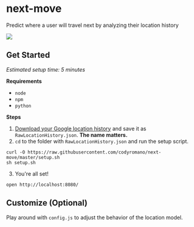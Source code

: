 # next-move
Predict where a user will travel next by analyzing their location history

![](http://i.imgur.com/PtiVvFG.gif)

## Get Started

*Estimated setup time: 5 minutes*

**Requirements**
- `node`
- `npm`
- `python`

**Steps**

1. [Download your Google location history](https://takeout.google.com/settings/takeout) and save it as `RawLocationHistory.json`. **The name matters.**
2. `cd` to the folder with `RawLocationHistory.json` and run the setup script.
```
curl -O https://raw.githubusercontent.com/codyromano/next-move/master/setup.sh
sh setup.sh
```
3. You're all set!
```
open http://localhost:8080/
```

## Customize (Optional)

Play around with `config.js` to adjust the behavior of the location model.

